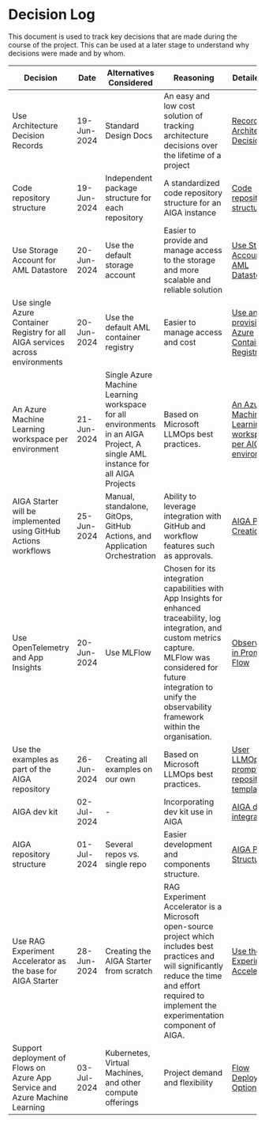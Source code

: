 # Decision Log

This document is used to track key decisions that are made during the course of the project. This can be used at a later
stage to understand why decisions were made and by whom.

| **Decision**                                                                  | **Date**    | **Alternatives Considered**                                                                                                  | **Reasoning**                                                                                                                                                                                                                                | **Detailed doc**                                                                                       | **Made By**             |
|-------------------------------------------------------------------------------|-------------|------------------------------------------------------------------------------------------------------------------------------|----------------------------------------------------------------------------------------------------------------------------------------------------------------------------------------------------------------------------------------------|--------------------------------------------------------------------------------------------------------|-------------------------|
| Use Architecture Decision Records                                             | 19-Jun-2024 | Standard Design Docs                                                                                                         | An easy and low cost solution of tracking architecture decisions over the lifetime of a project                                                                                                                                              | [Record Architecture Decisions](./adrs/001-record-architecture-decisions.md)                           | Dev Team                |
| Code repository structure                                                     | 19-Jun-2024 | Independent package structure  for each repository                                                                           | A standardized code repository structure for an AIGA instance                                                                                                                                                                                | [Code repository structure](./adrs/002-code-repository-structure.md)                                   | Arpit Gaur, Bhavana Rao |
| Use Storage Account for AML Datastore                                         | 20-Jun-2024 | Use the default storage account                                                                                              | Easier to provide and manage access to the storage and more scalable and reliable solution                                                                                                                                                   | [Use Storage Account for AML Datastore](./adrs/003-use-and-provision-storage-account.md)               | Avishay Balter          |
| Use single Azure Container Registry for all AIGA services across environments | 20-Jun-2024 | Use the default AML container registry                                                                                       | Easier to manage access and cost                                                                                                                                                                                                             | [Use and provision Azure Container Registry](./adrs/004-use-and-provision-azure-container-registry.md) | Avishay Balter          |
| An Azure Machine Learning workspace per environment                           | 21-Jun-2024 | Single Azure Machine Learning workspace for all environments in an AIGA Project, A single AML instance for all AIGA Projects | Based on Microsoft LLMOps best practices.                                                                                                                                                                                                    | [An Azure Machine Learning workspace per AIGA environment](./adrs/005-single-aml-per-environment.md)   | Avishay Balter          |
| AIGA Starter will be implemented using GitHub Actions workflows               | 25-Jun-2024 | Manual, standalone, GitOps, GitHub Actions, and Application Orchestration                                                    | Ability to leverage integration with GitHub and workflow features such as approvals.                                                                                                                                                         | [AIGA Project Creation](./adrs/006-aiga-project-creation.md)                                           | Liam Moat               |
| Use OpenTelemetry and App Insights                                            | 20-Jun-2024 | Use MLFlow                                                                                                                   | Chosen for its integration capabilities with App Insights for enhanced traceability, log integration, and custom metrics capture. MLFlow was considered for future integration to unify the observability framework within the organisation. | [Observability in Prompt Flow](./adrs/007-observability-prompt-flow.md)                                | Dev Team                |
| Use the examples as part of the AIGA repository                               | 26-Jun-2024 | Creating all examples on our own                                                                                             | Based on Microsoft LLMOps best practices.                                                                                                                                                                                                    | [User LLMOps promptflow repository templates](./adrs/008-llmops-promptflow-template.md)                | Shiran Rubin            |
| AIGA dev kit                                                                  | 02-Jul-2024 | -                                                                                                                            | Incorporating dev kit use in AIGA                                                                                                                                                                                                            | [AIGA dev kit integration](./adrs/009-aiga-dev-kit.md)                                                 | Shiran Rubin            |
| AIGA repository structure                                                     | 01-Jul-2024 | Several repos vs. single repo                                                                                                | Easier development and components structure.                                                                                                                                                                                                 | [AIGA Project Structure](./adrs/010-aiga-project-structure.md)                                         | Shiran Rubin            |
| Use RAG Experiment Accelerator as the base for AIGA Starter                   | 28-Jun-2024 | Creating the AIGA Starter from scratch                                                                                       | RAG Experiment Accelerator is a Microsoft open-source project which includes best practices and will significantly reduce the time and effort required to implement the experimentation component of AIGA.                                   | [Use the RAG Experiment Accelerator](./adrs/011-rag-experiment-accelerator.md)                         | Martyna Marcinkowska    |
| Support deployment of Flows on Azure App Service and Azure Machine Learning   | 03-Jul-2024 | Kubernetes, Virtual Machines, and other compute offerings                                                                    | Project demand and flexibility                                                                                                                                                                                                               | [Flow Deployment Options](./adrs/012-flow-deployment-options.md)                                       | Liam Moat               |
